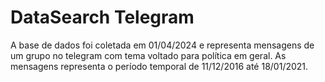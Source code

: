 # DataSearch Telegram
A base de dados foi coletada em 01/04/2024 e representa mensagens de um grupo no telegram com tema voltado para política em geral.
As mensagens representa o período temporal de 11/12/2016 até 18/01/2021.
